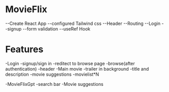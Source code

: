 # MovieFlix 
--Create React App
--configured Tailwind css
--Header
--Routing
--Login 
--signup
--form validation
--useRef Hook

# Features
-Login 
    -signup/sign in
    -reditect to browse page
-browse(after authentication)
    -header
    -Main movie
        -trailer in background
        -title and description
        -movie suggestions
            -movielist*N

-MovieFlixGpt
    -search bar
    -Movie suggestions

